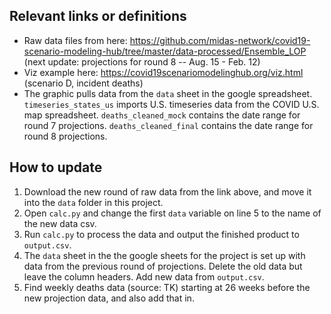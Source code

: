 ## Relevant links or definitions

* Raw data files from here: https://github.com/midas-network/covid19-scenario-modeling-hub/tree/master/data-processed/Ensemble_LOP (next update: projections for round 8 -- Aug. 15 - Feb. 12)
* Viz example here: https://covid19scenariomodelinghub.org/viz.html (scenario D, incident deaths)
* The graphic pulls data from the `data` sheet in the google spreadsheet. `timeseries_states_us` imports U.S. timeseries data from the COVID U.S. map spreadsheet. `deaths_cleaned_mock` contains the date range for round 7 projections. `deaths_cleaned_final` contains the date range for round 8 projections.

## How to update
1. Download the new round of raw data from the link above, and move it into the `data` folder in this project.
2. Open `calc.py` and change the first `data` variable on line 5 to the name of the new data csv.
3. Run `calc.py` to process the data and output the finished product to `output.csv`.
4. The `data` sheet in the the google sheets for the project is set up with data from the previous round of projections. Delete the old data but leave the column headers. Add new data from `output.csv`.
5. Find weekly deaths data (source: TK) starting at 26 weeks before the new projection data, and also add that in.
